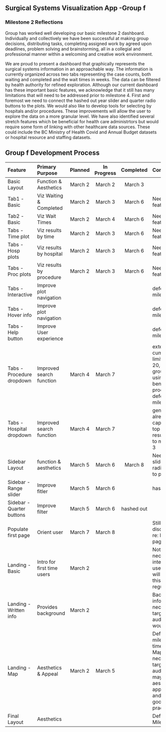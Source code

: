 ## Surgical Systems Visualization App -Group f 

### Milestone 2 Reflections
Group has worked well developing our basic milestone 2 dashboard.  Individually and collectively we have been successful at making group decisions, distributing tasks, completing assigned work by agreed upon deadlines, problem solving and brainstorming, all in a collegial and professional manner within a welcoming and creative work environment.  

We are proud to present a dashboard that graphically represents the surgical systems information in an approachable way. The information is currently organized across two tabs representing the case counts, both waiting and completed and the wait times in weeks. The data can be filtered by health authority for refined exploration. Although our current dashboard has these important basic features, we acknowledge that it still has many limitations that will need to be addressed prior to milestone 4. First and foremost we need to connect the hashed out year slider and quarter radio buttons to the plots. We would also like to develop tools for selecting by hospitals and/or procedures.  These improvements will allow the user to explore the data on a more granular level. We have also identified several stretch features which be beneficial for health care administrtors but would require some form of linking with other healthcare data sources.  These could include the BC Ministry of Health Covid and Annual Budget datasets or hospital resource and staffing datasets.




## Group f Development Process
| Feature | Primary Purpose | Planned | In Progress | Completed | Comments |
| :------ |:------- | :-----: | :---------: | :-------: | :------- |
| Basic Layout | Function & Aesthetics | March 2 | March 2 | March 3 | |
| Tab1 -Basic|Viz Waiting & Completed|March 2| March 3|March 6| Need time feature to link|
| Tab2 -Basic|Viz Wait Times| March 2 | March 4 | March 6| Need time feature to link|
| Tabs -Time plot| Viz results by time |March 2| March 3|March 6| Need time feature to link|
| Tabs -Hosp plots| Viz results by hospital|March 2| March 3|March 6| Need time feature to link|
| Tabs -Proc plots| Viz results by procedure |March 2| March 3|March 6|Need time feature to link|
| Tabs -Interactive|Improve plot navigation||||defer to milestone 4|
| Tabs -Hover info |Improve plot navigation||||defer to milestone 4|
| Tabs -Help button|Improve User experience||||defer to milestone 4|
| Tabs -Procedure dropdown|Improved search function|March 4|March 7||extensive list, cumbersome. limit to top 20, consider groupings or using only benchmarked procedures, defer to milestone 3|
| Tabs -Hospital dropdown|Improved search function |March 4|March 7||generally already captured in top 20 results, defer to milestone 3|
| Sidebar Layout |function & aesthetics| March 5 | March 6 | March 8|Need to link slidebar and radiobuttons to plots|
| Sidebar -Range slider |Improve fitler|March 5|March 6||hashed out|
| Sidebar -Quarter buttons |Improve filter|March 5| March 6|hashed out|
| Populate first page|Orient user|March 7|March 8 ||Still in discussion re: landing page vs tab1|
| Landing -Basic|Intro for first time users|March 2|||Not necessary for intended users who will be using this page regularly|
| Landing -Written info|Provides background|March 2|||Background info not necessary for target audience but would |
| Landing -Map|Aesthetics & Appeal|March 2| March 5||Defer to milestone 4 if time permist. Map is not necessary for target audience but may be aesthetically appealing and would be good practice|
| Final Layout | Aesthetics |||| Defer to Milestone 4 |

